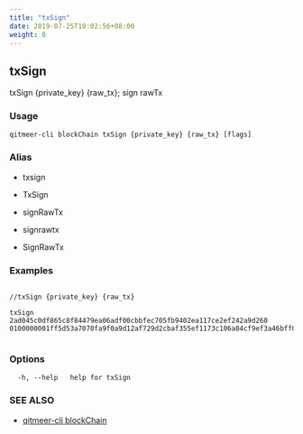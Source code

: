 ```yaml
---
title: "txSign"
date: 2019-07-25T10:02:56+08:00
weight: 0
---
```


## txSign

txSign {private_key} {raw_tx}; sign rawTx

### Usage

```
qitmeer-cli blockChain txSign {private_key} {raw_tx} [flags]
```



### Alias

- txsign

- TxSign

- signRawTx

- signrawtx

- SignRawTx

### Examples

```

//txSign {private_key} {raw_tx}

txSign 2ad045c0df865c8f84479ea06adf00cbbfec705fb9402ea117ce2ef242a9d260 0100000001ff5d53a7070fa9f0a9d12af729d2cbaf355ef1173c106a84cf9ef3a46bff03b202000000ffffffff01005504790a0000001976a914627777996288556166614462639988446255776688ac000000000000000001000000000000000000000000ffffffff00
	
```

### Options

```
  -h, --help   help for txSign
```

### SEE ALSO

* [qitmeer-cli blockChain](/en/reference/qitmeer-cli/blockchain/)	 

